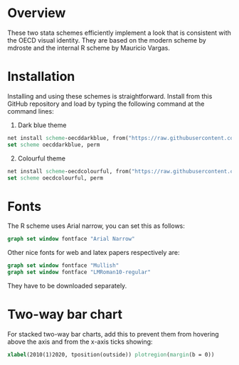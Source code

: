 # Overview

These two stata schemes efficiently implement a look that is consistent with the OECD visual identity. They are based on the modern scheme by mdroste and the internal R scheme by Mauricio Vargas.

# Installation

Installing and using these schemes is straightforward. Install from this GitHub repository and load by typing the following command at the command lines:

1. Dark blue theme

```stata
net install scheme-oecddarkblue, from("https://raw.githubusercontent.com/petra-ic/stata-scheme-oecd/main/")
set scheme oecddarkblue, perm
```

2. Colourful theme

```stata
net install scheme-oecdcolourful, from("https://raw.githubusercontent.com/petra-ic/stata-scheme-oecd/main/")
set scheme oecdcolourful, perm
```

# Fonts

The R scheme uses Arial narrow, you can set this as follows:


```stata
graph set window fontface "Arial Narrow"
```

Other nice fonts for web and latex papers respectively are: 

```stata
graph set window fontface "Mullish"
graph set window fontface "LMRoman10-regular"
```

They have to be downloaded separately.

# Two-way bar chart

For stacked two-way bar charts, add this to prevent them from hovering above the axis and from the x-axis ticks showing:

```stata
xlabel(2010(1)2020, tposition(outside)) plotregion(margin(b = 0))
```

